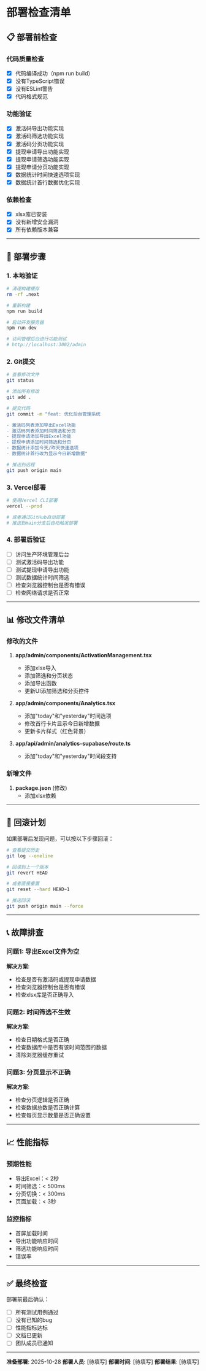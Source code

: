 # 部署检查清单

## 📋 部署前检查

### 代码质量检查
- [x] 代码编译成功（npm run build）
- [x] 没有TypeScript错误
- [x] 没有ESLint警告
- [x] 代码格式规范

### 功能验证
- [x] 激活码导出功能实现
- [x] 激活码筛选功能实现
- [x] 激活码分页功能实现
- [x] 提现申请导出功能实现
- [x] 提现申请筛选功能实现
- [x] 提现申请分页功能实现
- [x] 数据统计时间快速选项实现
- [x] 数据统计首行数据优化实现

### 依赖检查
- [x] xlsx库已安装
- [x] 没有新增安全漏洞
- [x] 所有依赖版本兼容

---

## 🚀 部署步骤

### 1. 本地验证
```bash
# 清理构建缓存
rm -rf .next

# 重新构建
npm run build

# 启动开发服务器
npm run dev

# 访问管理后台进行功能测试
# http://localhost:3002/admin
```

### 2. Git提交
```bash
# 查看修改文件
git status

# 添加所有修改
git add .

# 提交代码
git commit -m "feat: 优化后台管理系统

- 激活码列表添加导出Excel功能
- 激活码列表添加时间筛选和分页
- 提现申请添加导出Excel功能
- 提现申请添加时间筛选和分页
- 数据统计添加今天/昨天快速选项
- 数据统计首行改为显示今日新增数据"

# 推送到远程
git push origin main
```

### 3. Vercel部署
```bash
# 使用Vercel CLI部署
vercel --prod

# 或者通过GitHub自动部署
# 推送到main分支后自动触发部署
```

### 4. 部署后验证
- [ ] 访问生产环境管理后台
- [ ] 测试激活码导出功能
- [ ] 测试提现申请导出功能
- [ ] 测试数据统计时间筛选
- [ ] 检查浏览器控制台是否有错误
- [ ] 检查网络请求是否正常

---

## 📊 修改文件清单

### 修改的文件
1. **app/admin/components/ActivationManagement.tsx**
   - 添加xlsx导入
   - 添加筛选和分页状态
   - 添加导出函数
   - 更新UI添加筛选和分页控件

2. **app/admin/components/Analytics.tsx**
   - 添加"today"和"yesterday"时间选项
   - 修改首行卡片显示今日新增数据
   - 更新卡片样式（红色背景）

3. **app/api/admin/analytics-supabase/route.ts**
   - 添加"today"和"yesterday"时间段支持

### 新增文件
1. **package.json** (修改)
   - 添加xlsx依赖

---

## 🔄 回滚计划

如果部署后发现问题，可以按以下步骤回滚：

```bash
# 查看提交历史
git log --oneline

# 回滚到上一个版本
git revert HEAD

# 或者直接重置
git reset --hard HEAD~1

# 推送回滚
git push origin main --force
```

---

## 📞 故障排查

### 问题1: 导出Excel文件为空
**解决方案**:
- 检查是否有激活码或提现申请数据
- 检查浏览器控制台是否有错误
- 检查xlsx库是否正确导入

### 问题2: 时间筛选不生效
**解决方案**:
- 检查日期格式是否正确
- 检查数据库中是否有该时间范围的数据
- 清除浏览器缓存重试

### 问题3: 分页显示不正确
**解决方案**:
- 检查分页逻辑是否正确
- 检查数据总数是否正确计算
- 检查每页显示数量是否正确设置

---

## 📈 性能指标

### 预期性能
- 导出Excel：< 2秒
- 时间筛选：< 500ms
- 分页切换：< 300ms
- 页面加载：< 3秒

### 监控指标
- 首屏加载时间
- 导出功能响应时间
- 筛选功能响应时间
- 错误率

---

## ✅ 最终检查

部署前最后确认：
- [ ] 所有测试用例通过
- [ ] 没有已知的bug
- [ ] 性能指标达标
- [ ] 文档已更新
- [ ] 团队成员已通知

---

**准备部署**: 2025-10-28
**部署人员**: [待填写]
**部署时间**: [待填写]
**部署结果**: [待填写]

